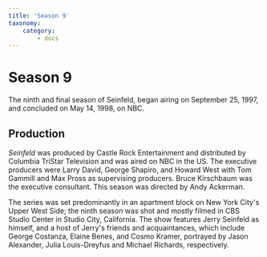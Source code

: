```yaml
---
title: 'Season 9'
taxonomy:
    category:
        - docs
---
```


# Season 9

The ninth and final season of Seinfeld, began airing on September 25, 1997, and concluded on May 14, 1998, on NBC.

## Production

_Seinfeld_ was produced by Castle Rock Entertainment and distributed by Columbia TriStar Television and was aired on NBC in the US. The executive producers were Larry David, George Shapiro, and Howard West with Tom Gammill and Max Pross as supervising producers. Bruce Kirschbaum was the executive consultant. This season was directed by Andy Ackerman.

The series was set predominantly in an apartment block on New York City's Upper West Side; the ninth season was shot and mostly filmed in CBS Studio Center in Studio City, California. The show features Jerry Seinfeld as himself, and a host of Jerry's friends and acquaintances, which include George Costanza, Elaine Benes, and Cosmo Kramer, portrayed by Jason Alexander, Julia Louis-Dreyfus and Michael Richards, respectively.
